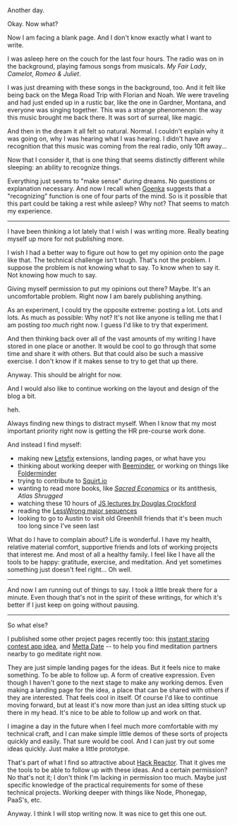 Another day.

Okay. Now what?

Now I am facing a blank page. And I don't know exactly what I want to write.

I was asleep here on the couch for the last four hours. The radio was on in the background, playing famous songs from musicals. *My Fair Lady*, *Camelot*, *Romeo & Juliet*.

I was just dreaming with these songs in the background, too. And it felt like being back on the Mega Road Trip with Florian and Noah. We were traveling and had just ended up in a rustic bar, like the one in Gardner, Montana, and everyone was singing together. This was a strange phenomenon: the way this music brought me back there. It was sort of surreal, like magic.

And then in the dream it all felt so natural. Normal. I couldn't explain why it was going on, why I was hearing what I was hearing. I didn't have any recognition that this music was coming from the real radio, only 10ft away...

Now that I consider it, that is one thing that seems distinctly different while sleeping: an ability to recognize things.

Everything just seems to "make sense" during dreams. No questions or explanation necessary. And now I recall when [Goenka](www.dhamma.org) suggests that a "recognizing" function is one of four parts of the mind. So is it possible that this part could be taking a rest while asleep? Why not? That seems to match my experience.

-------------

I have been thinking a lot lately that I wish I was writing more. Really beating myself up more for not publishing more.

I wish I had a better way to figure out how to get my opinion onto the page like that. The technical challenge isn't tough. That's not the problem. I suppose the problem is not knowing what to say. To know when to say it. Not knowing how much to say.

Giving myself permission to put my opinions out there? Maybe. It's an uncomfortable problem. Right now I am barely publishing anything.

As an experiment, I could try the opposite extreme: posting a lot. Lots and lots. As much as possible: Why not? It's not like anyone is telling me that I am posting *too much* right now. I guess I'd like to try that experiment.

And then thinking back over all of the vast amounts of my writing I have stored in one place or another. It would be cool to go through that some time and share it with others. But that could also be such a massive exercise. I don't know if it makes sense to try to get that up there.

Anyway. This should be alright for now.

And I would also like to continue working on the layout and design of the blog a bit.

heh.

Always finding new things to distract myself. When I know that my most important priority right now is getting the HR pre-course work done.

And instead I find myself:
* making new [Letsfix](www.letsfix.net) extensions, landing pages, or what have you
* thinking about working deeper with [Beeminder](www.beeminder.com), or working on things like [Folderminder](https://github.com/dsernst/folderminder)
* trying to contribute to [Squirt.io](http://squirt.io)
* wanting to read more books, like [*Sacred Economics*](www.sacred-economics.com) or its antithesis, *Atlas Shrugged*
* watching these 10 hours of [JS lectures by Douglas Crockford](http://yuiblog.com/crockford/)
* reading the [LessWrong major sequences](http://wiki.lesswrong.com/wiki/Sequences)
* looking to go to Austin to visit old Greenhill friends that it's been much too long since I've seen last

What do I have to complain about? Life is wonderful. I have my health, relative material comfort, supportive friends and lots of working projects that interest me. And most of all a healthy family. I feel like I have all the tools to be happy: gratitude, exercise, and meditation. And yet sometimes something just doesn't feel right... Oh well.

------------

And now I am running out of things to say. I took a little break there for a minute. Even though that's not in the spirit of these writings, for which it's better if I just keep on going without pausing.

---------

So what else?

I published some other project pages recently too: this [instant staring contest app idea](http://staring.dsernst.com), and [Metta Date](http://mettadate.dsernst.com) -- to help you find meditation partners nearby to go meditate right now.

They are just simple landing pages for the ideas. But it feels nice to make something. To be able to follow up. A form of creative expression. Even though I haven't gone to the next stage to make any working demos. Even making a landing page for the idea, a place that can be shared with others if they are interested. That feels cool in itself. Of course I'd like to continue moving forward, but at least it's now more than just an idea sitting stuck up there in my head. It's nice to be able to follow up and work on that.

I imagine a day in the future when I feel much more comfortable with my technical craft, and I can make simple little demos of these sorts of projects quickly and easily. That sure would be cool. And I can just try out some ideas quickly. Just make a little prototype.

That's part of what I find so attractive about [Hack Reactor](www.hackreactor.com). That it gives me the tools to be able to follow up with these ideas. And a certain permission? No that's not it; I don't think I'm lacking in permission too much. Maybe just specific knowledge of the practical requirements for some of these technical projects. Working deeper with things like Node, Phonegap, PaaS's, etc.

Anyway. I think I will stop writing now. It was nice to get this one out.
